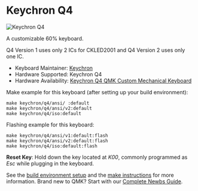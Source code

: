 # Keychron Q4

![Keychron Q4](https://i.imgur.com/daIVjVGh.jpg)

A customizable 60% keyboard.

Q4 Version 1 uses only 2 ICs for CKLED2001 and Q4 Version 2 uses only one IC.

* Keyboard Maintainer: [Keychron](https://github.com/keychron)
* Hardware Supported: Keychron Q4
* Hardware Availability: [Keychron Q4 QMK Custom Mechanical Keyboard](https://www.keychron.com/products/keychron-q4-qmk-via-custom-mechanical-keyboard)

Make example for this keyboard (after setting up your build environment):

    make keychron/q4/ansi/ :default
    make keychron/q4/ansi/v2:default
    make keychron/q4/iso:default

Flashing example for this keyboard:

    make keychron/q4/ansi/v1:default:flash
    make keychron/q4/ansi/v2:default:flash
    make keychron/q4/iso:default:flash

**Reset Key**: Hold down the key located at *K00*, commonly programmed as *Esc* while plugging in the keyboard.

See the [build environment setup](https://docs.qmk.fm/#/getting_started_build_tools) and the [make instructions](https://docs.qmk.fm/#/getting_started_make_guide) for more information. Brand new to QMK? Start with our [Complete Newbs Guide](https://docs.qmk.fm/#/newbs).
